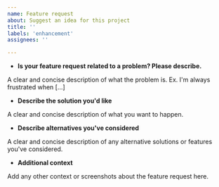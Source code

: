 ```yaml
---
name: Feature request
about: Suggest an idea for this project
title: ''
labels: 'enhancement'
assignees: ''

---
```


* **Is your feature request related to a problem? Please describe.**

A clear and concise description of what the problem is. Ex. I'm always frustrated when [...]

* **Describe the solution you'd like**

A clear and concise description of what you want to happen.

* **Describe alternatives you've considered**

A clear and concise description of any alternative solutions or features you've considered.

* **Additional context**

Add any other context or screenshots about the feature request here.
